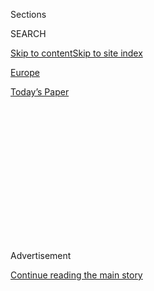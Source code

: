 <div id="app">

<div>

<div>

<div>

<div class="NYTAppHideMasthead css-1q2w90k e1suatyy0">

<div class="section css-ui9rw0 e1suatyy2">

<div class="css-eph4ug er09x8g0">

<div class="css-6n7j50">

</div>

<span class="css-1dv1kvn">Sections</span>

<div class="css-10488qs">

<span class="css-1dv1kvn">SEARCH</span>

</div>

[Skip to content](#site-content)[Skip to site
index](#site-index)

</div>

<div id="masthead-section-label" class="css-1wr3we4 eaxe0e00">

[Europe](https://www.nytimes.com/section/world/europe)

</div>

<div class="css-10698na e1huz5gh0">

</div>

</div>

<div id="masthead-bar-one" class="section hasLinks css-15hmgas e1csuq9d3">

<div class="css-uqyvli e1csuq9d0">

</div>

<div class="css-1uqjmks e1csuq9d1">

</div>

<div class="css-9e9ivx">

[](https://myaccount.nytimes.com/auth/login?response_type=cookie&client_id=vi)

</div>

<div class="css-1bvtpon e1csuq9d2">

[Today’s
Paper](https://www.nytimes.com/section/todayspaper)

</div>

</div>

</div>

</div>

<div data-aria-hidden="false">

<div id="site-content" data-role="main">

<div>

<div class="css-1aor85t" style="opacity:0.000000001;z-index:-1;visibility:hidden">

<div class="css-1hqnpie">

<div class="css-epjblv">

<span class="css-17xtcya">[Europe](/section/world/europe)</span><span class="css-x15j1o">|</span><span class="css-fwqvlz">Turkish
Aggression Is NATO’s ‘Elephant in the
Room’</span>

</div>

<div class="css-k008qs">

<div class="css-1iwv8en">

<span class="css-18z7m18"></span>

<div>

</div>

</div>

<span class="css-1n6z4y">https://nyti.ms/3kf9G8n</span>

<div class="css-1705lsu">

<div class="css-4xjgmj">

<div class="css-4skfbu" data-role="toolbar" data-aria-label="Social Media Share buttons, Save button, and Comments Panel with current comment count" data-testid="share-tools">

  - 
  - 
  - 
  - 
    
    <div class="css-6n7j50">
    
    </div>

  - 

</div>

</div>

</div>

</div>

</div>

</div>

<div id="NYT_TOP_BANNER_REGION" class="css-13pd83m">

</div>

<div id="top-wrapper" class="css-1sy8kpn">

<div id="top-slug" class="css-l9onyx">

Advertisement

</div>

[Continue reading the main
story](#after-top)

<div class="ad top-wrapper" style="text-align:center;height:100%;display:block;min-height:250px">

<div id="top" class="place-ad" data-position="top" data-size-key="top">

</div>

</div>

<div id="after-top">

</div>

</div>

<div>

<div id="sponsor-wrapper" class="css-1hyfx7x">

<div id="sponsor-slug" class="css-19vbshk">

Supported by

</div>

[Continue reading the main
story](#after-sponsor)

<div id="sponsor" class="ad sponsor-wrapper" style="text-align:center;height:100%;display:block">

</div>

<div id="after-sponsor">

</div>

</div>

<div class="css-186x18t">

</div>

<div class="css-1vkm6nb ehdk2mb0">

# Turkish Aggression Is NATO’s ‘Elephant in the Room’

</div>

Despite being a NATO member, Turkey has bought Russian air defense. And
a recent push into Libya and its energy ambitions nearly led to armed
conflicts with France and Greece.

<div class="css-79elbk" data-testid="photoviewer-wrapper">

<div class="css-z3e15g" data-testid="photoviewer-wrapper-hidden">

</div>

<div class="css-1a48zt4 ehw59r15" data-testid="photoviewer-children">

![<span class="css-16f3y1r e13ogyst0" data-aria-hidden="true">Turkey has
become increasingly aggressive and nationalistic under President Recep
Tayyip Erdogan, center
left.</span><span class="css-cnj6d5 e1z0qqy90" itemprop="copyrightHolder"><span class="css-1ly73wi e1tej78p0">Credit...</span><span><span>Turkish
Presidency, via Associated
Press</span></span></span>](https://static01.nyt.com/images/2020/07/30/world/02turkey-nato01/merlin_174864534_36e61b4e-7cae-4a2c-af12-0808106015a8-articleLarge.jpg?quality=75&auto=webp&disable=upscale)

</div>

</div>

<div class="css-18e8msd">

<div class="css-vp77d3 epjyd6m0">

<div class="css-hus3qt ey68jwv0" data-aria-hidden="true">

[![Steven
Erlanger](https://static01.nyt.com/images/2018/10/10/multimedia/author-steven-erlanger/author-steven-erlanger-thumbLarge.png
"Steven Erlanger")](https://www.nytimes.com/by/steven-erlanger)

</div>

<div class="css-1baulvz">

By [<span class="css-1baulvz last-byline" itemprop="name">Steven
Erlanger</span>](https://www.nytimes.com/by/steven-erlanger)

</div>

</div>

  - 
    
    <div class="css-ld3wwf e16638kd2">
    
    Aug. 3,
    2020
    
    </div>

  - 
    
    <div class="css-4xjgmj">
    
    <div class="css-d8bdto" data-role="toolbar" data-aria-label="Social Media Share buttons, Save button, and Comments Panel with current comment count" data-testid="share-tools">
    
      - 
      - 
      - 
      - 
        
        <div class="css-6n7j50">
        
        </div>
    
      - 
    
    </div>
    
    </div>

</div>

</div>

<div class="section meteredContent css-1r7ky0e" name="articleBody" itemprop="articleBody">

<div class="css-1fanzo5 StoryBodyCompanionColumn">

<div class="css-53u6y8">

BRUSSELS — The warships were escorting a vessel suspected of smuggling
weapons into Libya, violating a United Nations arms embargo. Challenged
by a French naval frigate, the warships went to battle alert.
Outnumbered and outgunned, the French frigate withdrew.

But this mid-June naval showdown in the Mediterranean was not a
confrontation of enemies. The antagonists were France and Turkey, fellow
members of NATO, sworn to protect one another.

A similarly hostile encounter between Turkey and a fellow NATO member
happened just two weeks ago, when Turkish warplanes buzzed an area near
the Greek island of Rhodes after Greek warships went on alert over
Turkey’s intent to drill for undersea natural gas there.

Turkey — increasingly assertive, ambitious and authoritarian — has
become “the elephant in the room” for NATO, European diplomats say. But
it is a matter, they say, that few want to discuss.

</div>

</div>

<div class="css-1fanzo5 StoryBodyCompanionColumn">

<div class="css-53u6y8">

A NATO member since 1952, Turkey is too big, powerful and strategically
important — it is the crossroads of Europe and Asia — to allow an open
confrontation, alliance officials suggest.

Turkey has dismissed any criticism of its behavior as unjustified. But
some NATO ambassadors believe that Turkey now represents an open
challenge to the group’s democratic values and its collective defense.

A more aggressive, nationalist and religious Turkey is increasingly at
odds with its Western allies over Libya, Syria, Iraq, Russia and the
energy resources of the eastern Mediterranean. Turkey’s tilt toward
strongman rule after 17 years with President Recep Tayyip Erdogan at the
helm also has unsettled other NATO members.

“It’s getting hard to describe Turkey as an ally of the U.S.,” said
[Philip H. Gordon](https://www.cfr.org/expert/philip-h-gordon), a
foreign policy adviser and former assistant secretary of state who dealt
with Turkey during the Obama administration.

</div>

</div>

<div class="css-79elbk" data-testid="photoviewer-wrapper">

<div class="css-z3e15g" data-testid="photoviewer-wrapper-hidden">

</div>

<div class="css-1a48zt4 ehw59r15" data-testid="photoviewer-children">

![<span class="css-16f3y1r e13ogyst0" data-aria-hidden="true">NATO heads
of government in London in December. Some of the group’s ambassadors
believe Turkey represents an open challenge to NATO’s values and its
collective
defense.</span><span class="css-cnj6d5 e1z0qqy90" itemprop="copyrightHolder"><span class="css-1ly73wi e1tej78p0">Credit...</span><span>Pool
photo by Peter
Nicholls</span></span>](https://static01.nyt.com/images/2020/07/30/world/02turkey-nato06/merlin_165409620_e2731be2-3596-4db5-8f90-b581fdc0a9cb-articleLarge.jpg?quality=75&auto=webp&disable=upscale)

</div>

</div>

<div class="css-1fanzo5 StoryBodyCompanionColumn">

<div class="css-53u6y8">

Despite that, Turkey is getting a kind of free pass, analysts say, its
path having been cleared by a lack of consistent U.S. leadership,
exacerbated by President Trump’s contempt for NATO and his clear
admiration for Mr. Erdogan.

</div>

</div>

<div class="css-1fanzo5 StoryBodyCompanionColumn">

<div class="css-53u6y8">

“You can’t say what U.S. policy on Turkey is, and you can’t even see
where Trump is,” Mr. Gordon said. “It’s a big dilemma for U.S. policy,
where we seem to disagree strategically on nearly every issue.”

Those strategic divides are proliferating. They include Turkey’s support
for different armed groups in Syria; its 2019 purchase of a
[sophisticated Russian antiaircraft system over fierce
objections](https://www.nytimes.com/2019/07/12/world/europe/turkey-russia-missiles.html?searchResultPosition=1)
by the United States and other NATO members; its violation of the arms
embargo in Libya; its aggressive drilling in the eastern Mediterranean;
its constant demonization of Israel; and its increasing use of
state-sponsored disinformation.

But NATO officials’ general meekness in standing up to Turkey has not
helped, analysts say, pointing to the group’s secretary-general, Jens
Stoltenberg, whose job is to keep the 30-nation alliance together, but
who is considered excessively tolerant of both American and Turkish
misbehavior.

The last serious discussion of Turkey’s policies among NATO ambassadors
was late last year, despite the purchase of the antiaircraft system,
[the
S-400](https://www.nytimes.com/2019/07/12/world/russia-turkey-missile-explain.html?searchResultPosition=1).

</div>

</div>

<div class="css-79elbk" data-testid="photoviewer-wrapper">

<div class="css-z3e15g" data-testid="photoviewer-wrapper-hidden">

</div>

<div class="css-1a48zt4 ehw59r15" data-testid="photoviewer-children">

<div class="css-1xdhyk6 erfvjey0">

<span class="css-1ly73wi e1tej78p0">Image</span>

<div class="css-zjzyr8">

<div data-testid="lazyimage-container" style="height:257.1333333333334px">

</div>

</div>

</div>

<span class="css-16f3y1r e13ogyst0" data-aria-hidden="true">A Russian
military cargo plane unloading parts of the S-400 antiaircraft system in
Ankara, in a photograph released by the Turkish Defense Ministry last
year.</span><span class="css-cnj6d5 e1z0qqy90" itemprop="copyrightHolder"><span class="css-1ly73wi e1tej78p0">Credit...</span><span>Turkish
Defence Ministry, via Agence France-Presse — Getty Images</span></span>

</div>

</div>

<div class="css-1fanzo5 StoryBodyCompanionColumn">

<div class="css-53u6y8">

Other countries, like Hungary and Poland, also fall short on the values
scale, argued Nicholas Burns, a former NATO ambassador now at Harvard.
But only Turkey blocks key alliance business.

</div>

</div>

<div class="css-1fanzo5 StoryBodyCompanionColumn">

<div class="css-53u6y8">

NATO operates by consensus, so Turkish objections can stall nearly any
policy, and its diplomats are both diligent and knowledgeable, “on top
of every ball,” as one NATO official said. France has also used its
effective veto to pursue national interests, but never to undermine
collective defense, NATO ambassadors say. But Turkey has blocked NATO
partnerships for countries it dislikes, like Israel, Armenia, Egypt and
the United Arab Emirates.

More seriously, for many months Turkey blocked a NATO plan for the
defense of Poland and the Baltic nations, which all border Russia. And
Turkey wanted NATO to list various armed Kurdish groups, which have
fought for their independence, as terrorist groups — something that NATO
does not do.

Some of these same Kurdish groups are also Washington’s best allies in
its fight against Islamic State and Al Qaeda in Syria and Iraq.

A deal was supposedly worked out at the last NATO summit meeting in
December in London, but Turkey created bureaucratic complications, and
it was only in late June that Turkey relented — after considerable
pressure from official Washington, which has lost patience with Mr.
Erdogan and is infuriated by his insistence on buying the S-400.

If deployed, the S-400 would put Russian engineers inside a NATO air
defense system, giving them valuable insights into the alliance’s
strengths while threatening to diminish the capability of the expensive
fifth-generation fighter, the F-35.

The assumption is that Mr. Erdogan, who has grown significantly more
suspicious since a [failed 2016
coup](https://www.nytimes.com/interactive/2016/07/16/world/europe/turkey-coup-photos.html)
against him, wants to be able to shoot down American and Israeli planes
like the ones his own air force used in the coup attempt.

“Every time we discuss Russia” in NATO, “everyone thinks of the S-400
and no one says anything,” said one European diplomat, who spoke on the
condition of anonymity to discuss a sensitive matter. “It’s a major
breach in NATO air defense, and it’s not even discussed.”

</div>

</div>

<div class="css-1fanzo5 StoryBodyCompanionColumn">

<div class="css-53u6y8">

Instead, NATO assumes that talks between Washington and Ankara will
somehow handle the problem. But Washington is divided, and Mr. [Erdogan
talks only to Mr.
Trump](https://www.nytimes.com/2020/06/10/world/europe/erdogan-trump-turkey-libya-syria.html).

Yet the confusion is not simply Washington’s, said [Amanda
Sloat](https://ash.harvard.edu/people/amanda-sloat), a former deputy
assistant secretary of state who dealt with Turkey in the Obama State
Department and wrote [a recent
essay](https://www.foreignaffairs.com/articles/turkey/2020-01-10/dangerous-unraveling-us-turkish-alliance)with
Mr. Gordon. The European Union and the United Nations also have no clear
policy on Turkey or Libya, she said.

Turkey has pursued its own national interests in northern Syria, where
it now has more than 10,000 troops, and in Libya, where its [military
support for a failing
government](https://www.nytimes.com/2020/01/02/world/europe/erdogan-turkey-libya.html)
helped turn the tide in return for a share in Libya’s rich energy
resources.

</div>

</div>

<div class="css-79elbk" data-testid="photoviewer-wrapper">

<div class="css-z3e15g" data-testid="photoviewer-wrapper-hidden">

</div>

<div class="css-1a48zt4 ehw59r15" data-testid="photoviewer-children">

<div class="css-1xdhyk6 erfvjey0">

<span class="css-1ly73wi e1tej78p0">Image</span>

<div class="css-zjzyr8">

<div data-testid="lazyimage-container" style="height:257.77777777777777px">

</div>

</div>

</div>

<span class="css-16f3y1r e13ogyst0" data-aria-hidden="true">Turkish
soldiers in Idlib Province, Syria, in May. Turkey has more than 10,000
troops in northern
Syria.</span><span class="css-cnj6d5 e1z0qqy90" itemprop="copyrightHolder"><span class="css-1ly73wi e1tej78p0">Credit...</span><span>Ghaith
Alsayed/Associated Press</span></span>

</div>

</div>

<div class="css-1fanzo5 StoryBodyCompanionColumn">

<div class="css-53u6y8">

It was near Libya in June that three Turkish warships confronted the
French frigate.

While the European Union has a mission to help enforce the arms embargo
on Libya, NATO does not. The frigate, the Courbet, was engaged in a
different NATO mission aimed at migration flows, but since Turkey and
France support different sides in the Libyan civil war, the
confrontation between NATO allies was troubling.

Turkey said the ship was carrying aid rather than arms, and has denied
harassing the Courbet. NATO officials say that its military committee is
investigating and that the evidence is not as clear-cut as the French
suggest.

Still, President Emmanuel Macron of France has used the clash as
[another moment to
assert](https://www.euronews.com/2020/06/23/emmanuel-macron-turkey-is-playing-a-dangerous-game-in-libya)
that NATO is nearing “brain death,” because it seems incapable of
reining in Turkey or acting in a coordinated political way.

</div>

</div>

<div class="css-1fanzo5 StoryBodyCompanionColumn">

<div class="css-53u6y8">

His first accusation also involved Turkey, when Mr. Trump, [after a
call](https://www.foxnews.com/politics/trump-phone-call-erdogan-turkey-syria)
with Mr. Erdogan last October,<span class="css-8l6xbc evw5hdy0">
</span>unilaterally decided to pull U.S. troops out of northern Syria,
where NATO is fighting the Islamic State, leaving the French and other
allies exposed. Ultimately, the Pentagon persuaded Mr. Trump to leave
some American troops there.

French-Turkish tensions at NATO date to the 2011 decision to intervene
against Col. Muammar el-Qaddafi in Libya, noted Ivo Daalder, who was
then the American ambassador to NATO.

France, with its policy of secularism, fears that Mr. Erdogan’s
reinsertion of Islam into politics will spread in North Africa,
encourage Islamist militias and damage France’s “sphere of influence,”
said Soner Cagaptay, the director of the Turkish Research Program at the
Washington Institute for Near East Policy. “They are quite worried.”

The latest flash point is over Turkey’s demand to share in discoveries
of natural gas made in 2015 in the eastern Mediterranean, which led to
deals and alliances among Greece, Cyprus, Israel and
Egypt.

</div>

</div>

<div class="css-79elbk" data-testid="photoviewer-wrapper">

<div class="css-z3e15g" data-testid="photoviewer-wrapper-hidden">

</div>

<div class="css-1a48zt4 ehw59r15" data-testid="photoviewer-children">

<div class="css-1xdhyk6 erfvjey0">

<span class="css-1ly73wi e1tej78p0">Image</span>

<div class="css-zjzyr8">

<div data-testid="lazyimage-container" style="height:249.39999999999998px">

</div>

</div>

</div>

<span class="css-16f3y1r e13ogyst0" data-aria-hidden="true">A Turkish
drilling vessel in the eastern Mediterranean off Cyprus last
year.</span><span class="css-cnj6d5 e1z0qqy90" itemprop="copyrightHolder"><span class="css-1ly73wi e1tej78p0">Credit...</span><span>Murad
Sezer/Reuters</span></span>

</div>

</div>

<div class="css-1fanzo5 StoryBodyCompanionColumn">

<div class="css-53u6y8">

Maritime claims are disputed, and Mr. Erdogan complained in June that
“their aim was to imprison our country, which has the longest
coastline in the Mediterranean, into a coastal strip from which you can
only catch fish with a rod.”

He then sent survey and drilling ships to explore off Cyprus, [prompting
European
sanctions](https://www.nytimes.com/2019/07/15/world/europe/eu-turkey-cyprus.html),
and said he would do the same near Rhodes, bringing the Greeks to
threaten warfare. Last week, Chancellor Angela Merkel of Germany got Mr.
Erdogan to hold off while talks proceed.

</div>

</div>

<div class="css-1fanzo5 StoryBodyCompanionColumn">

<div class="css-53u6y8">

While many looked to Turkey as a moderate democratic model during the
Arab spring a decade ago, Turkey is a different country under Mr.
Erdogan, who has mobilized the more religious voters in the countryside.

A devout Muslim, Mr. Erdogan has become more nationalist and
authoritarian, especially in the aftermath of the 2016 coup attempt,
when he purged and jailed many Turkish secularists, judges, journalists
and military commanders.

He has broken definitively with Turkish secularism, symbolized by his
[recent decision to turn Hagia
Sophia](https://www.nytimes.com/2020/07/24/world/europe/turkey-hagia-sophia-mosque-prayers.html?searchResultPosition=3)
from a museum back into a mosque. He has pushed hard into the region
with a neo-Ottoman ambition, downgrading older alliances to press
Turkish
interests.

</div>

</div>

<div class="css-79elbk" data-testid="photoviewer-wrapper">

<div class="css-z3e15g" data-testid="photoviewer-wrapper-hidden">

</div>

<div class="css-1a48zt4 ehw59r15" data-testid="photoviewer-children">

<div class="css-1xdhyk6 erfvjey0">

<span class="css-1ly73wi e1tej78p0">Image</span>

<div class="css-zjzyr8">

<div data-testid="lazyimage-container" style="height:257.1333333333334px">

</div>

</div>

</div>

<span class="css-16f3y1r e13ogyst0" data-aria-hidden="true">Mr. Erdogan
recently made the decision to change Hagia Sophia from a secular museum
into a working
mosque.</span><span class="css-cnj6d5 e1z0qqy90" itemprop="copyrightHolder"><span class="css-1ly73wi e1tej78p0">Credit...</span><span>Burak
Kara/Getty Images</span></span>

</div>

</div>

<div class="css-1fanzo5 StoryBodyCompanionColumn">

<div class="css-53u6y8">

For NATO, Ms. Sloat said, “The question now is whether Turkey is still a
Western country and shares our values.”

Ibrahim Kalin, Mr. Erdogan’s spokesman, [brushes off
criticism](http://www.epc.eu/en/past-events/Turkish-foreign-policy-in-an-age-of-uncertainty~35d928)
and says Mr. Trump and Mr. Macron are the ones questioning NATO’s value.

“I guess Macron is trying to assert some sort of leadership in North
Africa, the kind he doesn’t have in Europe,” Mr. Kalin said. “He called
Turkey criminal, and it is incredible for France to call that to another
NATO member.’’

</div>

</div>

<div class="css-1fanzo5 StoryBodyCompanionColumn">

<div class="css-53u6y8">

As for Brussels, Mr. Kalin said, “the E.U. should look into the mirror.”
Greece “uses E.U. membership as a way to pressure Turkey, but this
language of sanctions will not work,” he said, arguing that Turkey wants
only “an equitable and fair sharing of energy resources.”

The public American position is essentially to urge Turkey “to halt
operations that raise tensions,” Philip T. Reeker, the acting U.S.
assistant secretary of state for Europe and Eurasia, said of the eastern
Mediterranean.

“We want our friends and allies — and let’s remember, we’re all, Turkey,
Greece and the United States, all NATO allies — we want friends and
allies in the region to approach these issues in a spirit of
cooperation,” he said.

“There is a big conversation to have about what to do about Turkey,” a
senior European diplomat said. “But it’s not for now.”

Carlotta Gall contributed reporting from Istanbul, and Matina
Stevis-Gridneff from Brussels.

</div>

</div>

<div>

</div>

</div>

<div>

</div>

<div>

</div>

<div>

</div>

<div>

<div id="bottom-wrapper" class="css-1ede5it">

<div id="bottom-slug" class="css-l9onyx">

Advertisement

</div>

[Continue reading the main
story](#after-bottom)

<div id="bottom" class="ad bottom-wrapper" style="text-align:center;height:100%;display:block;min-height:90px">

</div>

<div id="after-bottom">

</div>

</div>

</div>

</div>

</div>

## Site Index

<div>

</div>

## Site Information Navigation

  - [© <span>2020</span> <span>The New York Times
    Company</span>](https://help.nytimes.com/hc/en-us/articles/115014792127-Copyright-notice)

<!-- end list -->

  - [NYTCo](https://www.nytco.com/)
  - [Contact
    Us](https://help.nytimes.com/hc/en-us/articles/115015385887-Contact-Us)
  - [Work with us](https://www.nytco.com/careers/)
  - [Advertise](https://nytmediakit.com/)
  - [T Brand Studio](http://www.tbrandstudio.com/)
  - [Your Ad
    Choices](https://www.nytimes.com/privacy/cookie-policy#how-do-i-manage-trackers)
  - [Privacy](https://www.nytimes.com/privacy)
  - [Terms of
    Service](https://help.nytimes.com/hc/en-us/articles/115014893428-Terms-of-service)
  - [Terms of
    Sale](https://help.nytimes.com/hc/en-us/articles/115014893968-Terms-of-sale)
  - [Site
    Map](https://spiderbites.nytimes.com)
  - [Help](https://help.nytimes.com/hc/en-us)
  - [Subscriptions](https://www.nytimes.com/subscription?campaignId=37WXW)

</div>

</div>

</div>

</div>
